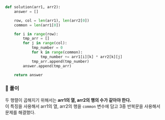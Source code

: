 ```py
def solution(arr1, arr2):
    answer = []

    row, col = len(arr1), len(arr2[0])
    common = len(arr1[0])

    for i in range(row):
        tmp_arr = []
        for j in range(col):
            tmp_number = 0
            for k in range(common):
                tmp_number += arr1[i][k] * arr2[k][j]
            tmp_arr.append(tmp_number)
        answer.append(tmp_arr)

    return answer
```

### 📌 풀이

두 행렬이 곱해지기 위해서는 **arr1의 열, arr2의 행의 수가 같아야 한다.**  
이 특징을 사용해서 arr1의 열, arr2의 행을 `common` 변수에 담고 3중 반복문을 사용해서 문제를 해결했다.
